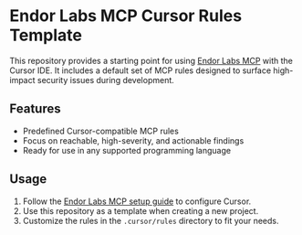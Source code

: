 # Endor Labs MCP Cursor Rules Template

This repository provides a starting point for using [Endor Labs MCP](https://docs.endorlabs.com/deployment/ide/mcp/) with the Cursor IDE. It includes a default set of MCP rules designed to surface high-impact security issues during development.

## Features

- Predefined Cursor-compatible MCP rules
- Focus on reachable, high-severity, and actionable findings
- Ready for use in any supported programming language

## Usage

1. Follow the [Endor Labs MCP setup guide](https://docs.endorlabs.com/deployment/ide/mcp/) to configure Cursor.
2. Use this repository as a template when creating a new project.
3. Customize the rules in the `.cursor/rules` directory to fit your needs.